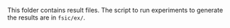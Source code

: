 This folder contains result files. The script to run experiments to generate the results are in `fsic/ex/`.
